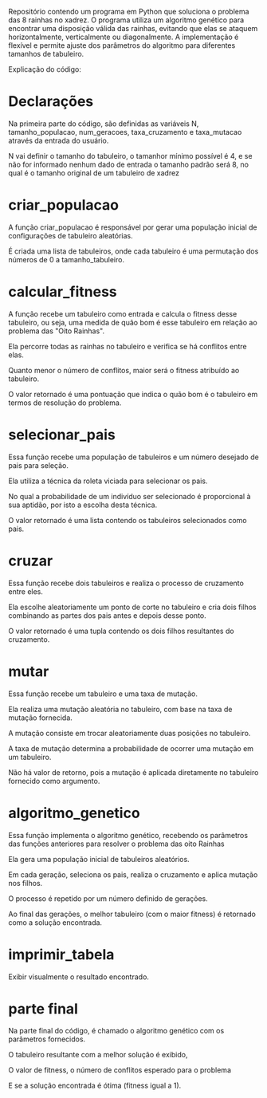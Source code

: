 Repositório contendo um programa em Python que soluciona o problema das 8 rainhas no xadrez. O programa utiliza um algoritmo genético para encontrar uma disposição válida das rainhas, evitando que elas se ataquem horizontalmente, verticalmente ou diagonalmente. A implementação é flexível e permite ajuste dos parâmetros do algoritmo para diferentes tamanhos de tabuleiro.

Explicação do código:

# Declarações

Na primeira parte do código, são definidas as variáveis N, tamanho_populacao, num_geracoes, taxa_cruzamento e taxa_mutacao através da entrada do usuário.

N vai definir o tamanho do tabuleiro, o tamanhor mínimo possível é 4, e se não for informado nenhum dado de entrada o tamanho padrão será 8, no qual é o tamanho original de um tabuleiro de xadrez

# criar_populacao

A função criar_populacao é responsável por gerar uma população inicial de configurações de tabuleiro aleatórias.

É criada uma lista de tabuleiros, onde cada tabuleiro é uma permutação dos números de 0 a tamanho_tabuleiro.

# calcular_fitness

A função recebe um tabuleiro como entrada e calcula o fitness desse tabuleiro, ou seja, uma medida de quão bom é esse tabuleiro em relação ao problema das "Oito Rainhas".

Ela percorre todas as rainhas no tabuleiro e verifica se há conflitos entre elas.

Quanto menor o número de conflitos, maior será o fitness atribuído ao tabuleiro.

O valor retornado é uma pontuação que indica o quão bom é o tabuleiro em termos de resolução do problema.

# selecionar_pais

Essa função recebe uma população de tabuleiros e um número desejado de pais para seleção.

Ela utiliza a técnica da roleta viciada para selecionar os pais.

No qual a probabilidade de um indivíduo ser selecionado é proporcional à sua aptidão, por isto a escolha desta técnica.

O valor retornado é uma lista contendo os tabuleiros selecionados como pais.

# cruzar

Essa função recebe dois tabuleiros e realiza o processo de cruzamento entre eles.

Ela escolhe aleatoriamente um ponto de corte no tabuleiro e cria dois filhos combinando as partes dos pais antes e depois desse ponto.

O valor retornado é uma tupla contendo os dois filhos resultantes do cruzamento.

# mutar

Essa função recebe um tabuleiro e uma taxa de mutação.

Ela realiza uma mutação aleatória no tabuleiro, com base na taxa de mutação fornecida.

A mutação consiste em trocar aleatoriamente duas posições no tabuleiro.

A taxa de mutação determina a probabilidade de ocorrer uma mutação em um tabuleiro.

Não há valor de retorno, pois a mutação é aplicada diretamente no tabuleiro fornecido como argumento.

# algoritmo_genetico

Essa função implementa o algoritmo genético, recebendo os parâmetros das funções anteriores para resolver o problema das oito Rainhas

Ela gera uma população inicial de tabuleiros aleatórios.

Em cada geração, seleciona os pais, realiza o cruzamento e aplica mutação nos filhos.

O processo é repetido por um número definido de gerações.

Ao final das gerações, o melhor tabuleiro (com o maior fitness) é retornado como a solução encontrada.

# imprimir_tabela

Exibir visualmente o resultado encontrado.

# parte final

Na parte final do código, é chamado o algoritmo genético com os parâmetros fornecidos.

O tabuleiro resultante com a melhor solução é exibido,

O valor de fitness, o número de conflitos esperado para o problema

E se a solução encontrada é ótima (fitness igual a 1).
